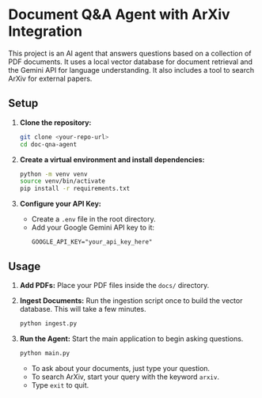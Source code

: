 # Document Q&A Agent with ArXiv Integration

This project is an AI agent that answers questions based on a collection of PDF documents. It uses a local vector database for document retrieval and the Gemini API for language understanding. It also includes a tool to search ArXiv for external papers.

## Setup

1.  **Clone the repository:**
    ```bash
    git clone <your-repo-url>
    cd doc-qna-agent
    ```

2.  **Create a virtual environment and install dependencies:**
    ```bash
    python -m venv venv
    source venv/bin/activate
    pip install -r requirements.txt
    ```

3.  **Configure your API Key:**
    - Create a `.env` file in the root directory.
    - Add your Google Gemini API key to it:
      ```
      GOOGLE_API_KEY="your_api_key_here"
      ```

## Usage

1.  **Add PDFs:** Place your PDF files inside the `docs/` directory.

2.  **Ingest Documents:** Run the ingestion script once to build the vector database. This will take a few minutes.
    ```bash
    python ingest.py
    ```

3.  **Run the Agent:** Start the main application to begin asking questions.
    ```bash
    python main.py
    ```
    - To ask about your documents, just type your question.
    - To search ArXiv, start your query with the keyword `arxiv`.
    - Type `exit` to quit.
